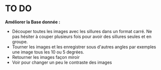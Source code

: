# TO DO

**Améliorer la Base donnée :**

  - Découper toutes les images avec les sillures dans un format carré. Ne pas hésiter à couper plusieurs fois pour avoir des sillures seules et en groupe.
  - Tourner les images et les enregistrer sous d'autres angles par exemples une image tous les 10 ou 5 degrées.
  - Retourner les images façon miroir
  - Voir pour changer un peu le contraste des images
